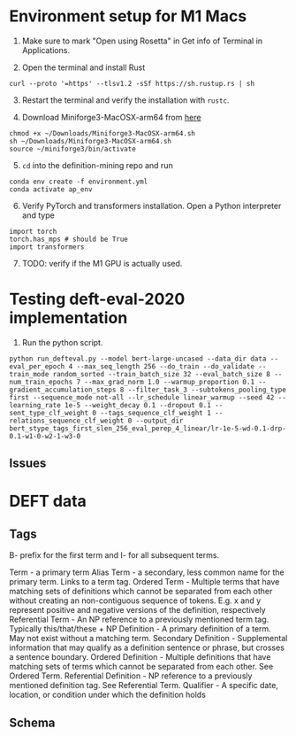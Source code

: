 # Environment setup for M1 Macs

1. Make sure to mark "Open using Rosetta" in Get info of Terminal in Applications.

2. Open the terminal and install Rust
```
curl --proto '=https' --tlsv1.2 -sSf https://sh.rustup.rs | sh
```

3. Restart the terminal and verify the installation with ```rustc```.

4. Download Miniforge3-MacOSX-arm64 from [here](https://github.com/conda-forge/miniforge)
```
chmod +x ~/Downloads/Miniforge3-MacOSX-arm64.sh
sh ~/Downloads/Miniforge3-MacOSX-arm64.sh
source ~/miniforge3/bin/activate
```

5. ```cd``` into the definition-mining repo and run
```
conda env create -f environment.yml
conda activate ap_env
```

6. Verify PyTorch and transformers installation. Open a Python interpreter and type 
```
import torch
torch.has_mps # should be True
import transformers
```

7. TODO: verify if the M1 GPU is actually used.

# Testing deft-eval-2020 implementation

1. Run the python script.
```
python run_defteval.py --model bert-large-uncased --data_dir data --eval_per_epoch 4 --max_seq_length 256 --do_train --do_validate --train_mode random_sorted --train_batch_size 32 --eval_batch_size 8 --num_train_epochs 7 --max_grad_norm 1.0 --warmup_proportion 0.1 --gradient_accumulation_steps 8 --filter_task_3 --subtokens_pooling_type first --sequence_mode not-all --lr_schedule linear_warmup --seed 42 --learning_rate 1e-5 --weight_decay 0.1 --dropout 0.1 --sent_type_clf_weight 0 --tags_sequence_clf_weight 1 --relations_sequence_clf_weight 0 --output_dir bert_stype_tags_first_slen_256_eval_perep_4_linear/lr-1e-5-wd-0.1-drp-0.1-w1-0-w2-1-w3-0
```

## Issues 


# DEFT data

## Tags
B- prefix for the first term and I- for all subsequent terms. 

Term - a primary term
Alias Term - a secondary, less common name for the primary term. Links to a term tag.
Ordered Term  - Multiple terms that have matching sets of definitions which cannot be separated from each other without creating an non-contiguous sequence of tokens. E.g. x and y represent positive and negative versions of the definition, respectively
Referential Term - An NP reference to a previously mentioned term tag. Typically this/that/these + NP
Definition - A primary definition of a term. May not exist without a matching term.
Secondary Definition - Supplemental information that may qualify as a definition sentence or phrase, but crosses a sentence boundary.
Ordered Definition - Multiple definitions that have matching sets of terms which cannot be separated from each other. See Ordered Term.
Referential Definition - NP reference to a previously mentioned definition tag. See Referential Term.
Qualifier - A specific date, location, or condition under which the definition holds
## Schema